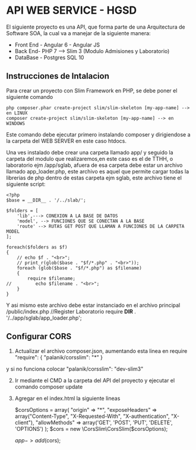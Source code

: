 # API WEB SERVICE - HGSD	

El siguiente proyecto es una API, que forma parte de una Arquitectura de Software SOA, la cual va a manejar de la siguiente manera:

* Front End - Angular 6 - Angular JS
* Back End- PHP 7 --> Slim 3 (Modulo Admisiones y Laboratorio)
* DataBase - Postgres SQL 10

## Instrucciones de Intalacion

Para crear un proyecto con Slim Framework en PHP, se debe poner el siguiente comando

    php composer.phar create-project slim/slim-skeleton [my-app-name] --> en LINUX
	composer create-project slim/slim-skeleton [my-app-name] --> en WINDOWS

Este comando debe ejecutar primero instalando composer y dirigiendose a la carpeta del WEB SERVER en este caso htdocs.

Una ves instalado debe crear una carpeta llamado app/ y seguido la carpeta del modulo que realizaremos,en este caso es el de TTHH, o laboratorio ejm /app/sglab, afuera de esa carpeta debe estar un archivo llamado app_loader.php, este archivo es aquel que permite cargar todas la librerias de php dentro de estas carpeta ejm sglab, este archivo tiene el siguiente script:

	<?php
	$base = __DIR__ . '/../slab/';

	$folders = [
		'lib',---> CONEXION A LA BASE DE DATOS
		'model', --> FUNCIONES QUE SE CONECTAN A LA BASE
		'route' --> RUTAS GET POST QUE LLAMAN A FUNCIONES DE LA CARPETA MODEL
	];

	foreach($folders as $f)
	{
		// echo $f . "<br>";
		// print_r(glob($base . "$f/*.php" . "<br>"));
		foreach (glob($base . "$f/*.php") as $filename)
		{
			require $filename;
	//         echo $filename . "<br>";
		}
	}

Y asi mismo este archivo debe estar instanciado en el archivo principal /public/index.php
	//Register Laboratorio
	require __DIR__ . '/../app/sglab/app_loader.php';

## Configurar CORS 
1) Actualizar el archivo composer.json, aumentando esta linea en require 
	"require": {
    "palanik/corsslim": "*"
  }

  y si no funciona colocar 
  "palanik/corsslim": "dev-slim3"

2) Ir mediante el CMD a la carpeta del API del proyecto y ejecutar el comando composer update
3) Agregar en el index.html la siguiente lineas

	$corsOptions = array(
		"origin" => "*",
		"exposeHeaders" => array("Content-Type", "X-Requested-With", "X-authentication", "X-client"),
		"allowMethods" => array('GET', 'POST', 'PUT', 'DELETE', 'OPTIONS')
	);
	$cors = new \CorsSlim\CorsSlim($corsOptions);
 
	$app->add($cors);


